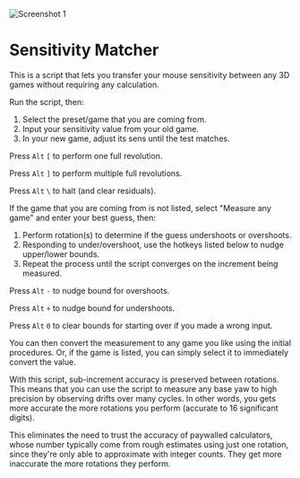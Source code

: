 ![Screenshot 1](https://i.redd.it/y3mis0d40oe11.png)

# Sensitivity Matcher

This is a script that lets you transfer your mouse sensitivity between any 3D games without requiring any calculation.

Run the script, then:

1) Select the preset/game that you are coming from.
2) Input your sensitivity value from your old game.
3) In your new game, adjust its sens until the test matches.

Press `Alt` `[` to perform one full revolution.

Press `Alt` `]` to perform multiple full revolutions.

Press `Alt` `\` to halt (and clear residuals).

If the game that you are coming from is not listed, select "Measure any game" and enter your best guess, then:

1) Perform rotation(s) to determine if the guess undershoots or overshoots.
2) Responding to under/overshoot, use the hotkeys listed below to nudge upper/lower bounds.
3) Repeat the process until the script converges on the increment being measured.

Press `Alt` `-` to nudge bound for overshoots.

Press `Alt` `+` to nudge bound for undershoots.

Press `Alt` `0` to clear bounds for starting over if you made a wrong input.

You can then convert the measurement to any game you like using the initial procedures. Or, if the game is listed, you can simply select it to immediately convert the value.

With this script, sub-increment accuracy is preserved between rotations. This means that you can use the script to measure any base yaw to high precision by observing drifts over many cycles. In other words, you gets more accurate the more rotations you perform (accurate to 16 significant digits).

This eliminates the need to trust the accuracy of paywalled calculators, whose number typically come from rough estimates using just one rotation, since they're only able to approximate with integer counts. They get more inaccurate the more rotations they perform.
